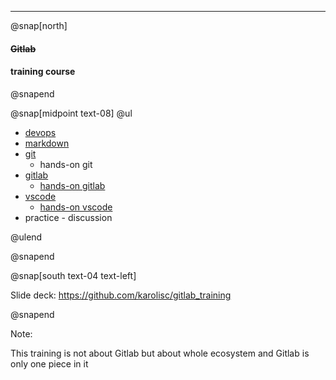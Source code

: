 ---

@snap[north]

#### ~~Gitlab~~

#### training course

@snapend

@snap[midpoint text-08]
@ul

- [devops](?p=training/topics/devops)
- [markdown](?p=training/topics/markdown)
- [git](?p=training/topics/git)
  - hands-on git
- [gitlab](?p=training/topics/gitlab)
  - [hands-on gitlab](?p=training/topics/gitlab-hands-on)
- [vscode](?p=training/topics/vscode)
  - [hands-on vscode](?p=training/vscode-hands-on)
- practice - discussion

@ulend

@snapend

@snap[south text-04 text-left]

Slide deck: https://github.com/karolisc/gitlab_training

@snapend

Note:

This training is not about Gitlab but about whole ecosystem
and Gitlab is only one piece in it
